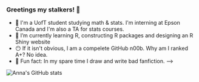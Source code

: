 ### Greetings my stalkers! 👋
- :blue_heart: I'm a UofT student studying math & stats. I'm interning at Epson Canada and I'm also a TA for stats courses.
- :purple_heart: I’m currently learning R, constructing R packages and designing an R Shiny website
- :no_mouth: If it isn't obvious, I am a compelete GitHub n00b. Why am I ranked A+? No idea.
- :shit: Fun fact: In my spare time I draw and write bad fanfiction. 
-->

![Anna's GitHub stats](https://github-readme-stats.vercel.app/api?username=annahuynhly&show_icons=true&theme=tokyonight)
